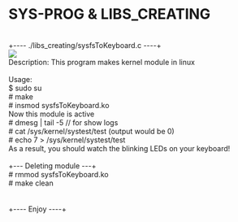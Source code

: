 # SYS-PROG & LIBS_CREATING
<br>
+---- ./libs_creating/sysfsToKeyboard.c ----+
<br>
<img src="/beautiful_image.jpg"></img><br>
Description: This program makes kernel module in linux<br>
<br>
Usage:<br>
$ sudo su<br>
# make<br>
# insmod sysfsToKeyboard.ko<br>
Now this module is active<br>
# dmesg | tail -5 // for show logs<br>
# cat /sys/kernel/systest/test (output would be 0)<br>
# echo 7 > /sys/kernel/systest/test<br>
As a result, you should watch the blinking LEDs on your keyboard!<br>
<br>
+--- Deleting module ---+<br>
# rmmod sysfsToKeyboard.ko<br>
# make clean<br>
<br>
<br>
+---- Enjoy ----+

